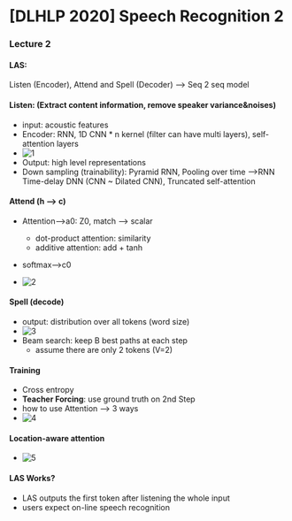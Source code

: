 # [DLHLP 2020] Speech Recognition 2

### Lecture 2

#### LAS: 

Listen (Encoder), Attend and Spell (Decoder)  --> Seq 2 seq model

#### Listen:  (Extract content information, remove speaker variance&noises)

* input: acoustic features
* Encoder: RNN, 1D CNN * n kernel (filter can have multi layers), self-attention layers
* ![1](C:\Users\gengyw\Documents\GitHub\DLHLP-2020\screenshot\SP2\1.PNG)
* Output: high level representations
* Down sampling (trainability): Pyramid RNN, Pooling over time -->RNN
  Time-delay DNN (CNN ~ Dilated CNN), Truncated self-attention

#### Attend (h --> c)

* Attention-->a0: Z0, match --> scalar 
  * dot-product attention: similarity
  * additive attention: add + tanh 

* softmax-->c0
* ![2](C:\Users\gengyw\Documents\GitHub\DLHLP-2020\screenshot\SP2\2.PNG)

#### Spell (decode)

* output: distribution over all tokens (word size)
* ![3](C:\Users\gengyw\Documents\GitHub\DLHLP-2020\screenshot\SP2\3.PNG)
* Beam search: keep B best paths at each step
  * assume there are only 2 tokens (V=2)

#### Training

* Cross entropy
* **Teacher Forcing**: use ground truth on 2nd Step
* how to use Attention --> 3 ways
* ![4](C:\Users\gengyw\Documents\GitHub\DLHLP-2020\screenshot\SP2\4.PNG)

#### Location-aware attention

* ![5](C:\Users\gengyw\Documents\GitHub\DLHLP-2020\screenshot\SP2\5.PNG)

#### LAS Works?

* LAS outputs the first token after listening the whole input
* users expect on-line speech recognition